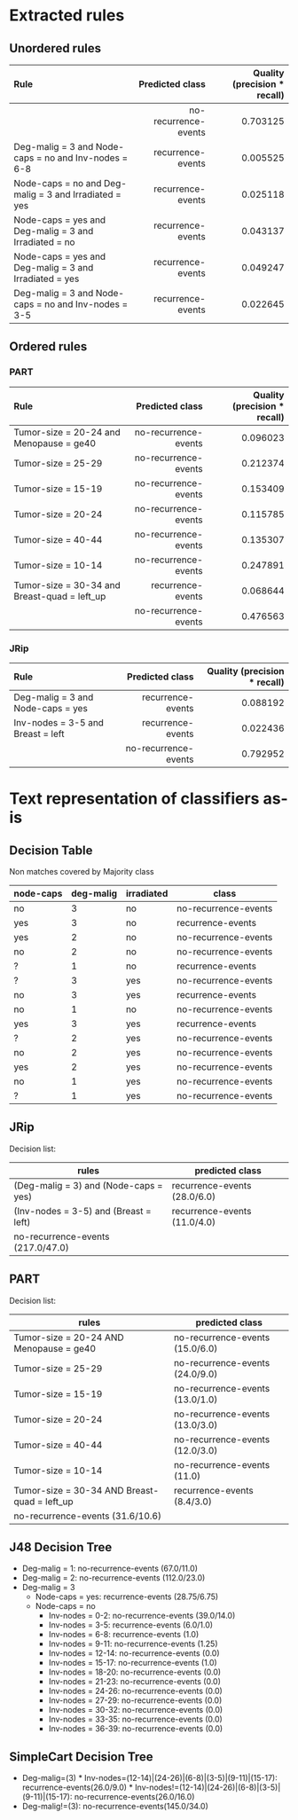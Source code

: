 # Extracted rules

## Unordered rules

| Rule | Predicted class | Quality (precision * recall) |
|:----|----:|----:|
|  | no-recurrence-events | 0.703125 |
| Deg-malig = 3 and Node-caps = no and Inv-nodes = 6-8 | recurrence-events | 0.005525 |
| Node-caps = no and Deg-malig = 3 and Irradiated = yes | recurrence-events | 0.025118 |
| Node-caps = yes and Deg-malig = 3 and Irradiated = no | recurrence-events | 0.043137 |
| Node-caps = yes and Deg-malig = 3 and Irradiated = yes | recurrence-events | 0.049247 |
| Deg-malig = 3 and Node-caps = no and Inv-nodes = 3-5 | recurrence-events | 0.022645 |

## Ordered rules

### PART

| Rule | Predicted class | Quality (precision * recall) |
|:----|----:|----:|
| Tumor-size = 20-24 and Menopause = ge40 | no-recurrence-events | 0.096023 |
| Tumor-size = 25-29 | no-recurrence-events | 0.212374 |
| Tumor-size = 15-19 | no-recurrence-events | 0.153409 |
| Tumor-size = 20-24 | no-recurrence-events | 0.115785 |
| Tumor-size = 40-44 | no-recurrence-events | 0.135307 |
| Tumor-size = 10-14 | no-recurrence-events | 0.247891 |
| Tumor-size = 30-34 and Breast-quad = left_up | recurrence-events | 0.068644 |
|  | no-recurrence-events | 0.476563 |


### JRip

| Rule | Predicted class | Quality (precision * recall) |
|:----|----:|----:|
| Deg-malig = 3 and Node-caps = yes | recurrence-events | 0.088192 |
| Inv-nodes = 3-5 and Breast = left | recurrence-events | 0.022436 |
|  | no-recurrence-events | 0.792952 |


# Text representation of classifiers as-is

## Decision Table

Non matches covered by Majority class

node-caps|deg-malig|irradiated|class
---|---|---|---
no|3|no|no-recurrence-events
yes|3|no|recurrence-events
yes|2|no|no-recurrence-events
no|2|no|no-recurrence-events
?|1|no|recurrence-events
?|3|yes|no-recurrence-events
no|3|yes|recurrence-events
no|1|no|no-recurrence-events
yes|3|yes|recurrence-events
?|2|yes|no-recurrence-events
no|2|yes|no-recurrence-events
yes|2|yes|no-recurrence-events
no|1|yes|no-recurrence-events
?|1|yes|no-recurrence-events

## JRip

Decision list:

rules | predicted class
---|---
(Deg-malig = 3) and (Node-caps = yes)|recurrence-events (28.0/6.0)
(Inv-nodes = 3-5) and (Breast = left)|recurrence-events (11.0/4.0)
|no-recurrence-events (217.0/47.0)


## PART

Decision list:

rules | predicted class
---|---
Tumor-size = 20-24 AND Menopause = ge40|no-recurrence-events (15.0/6.0)
Tumor-size = 25-29|no-recurrence-events (24.0/9.0)
Tumor-size = 15-19|no-recurrence-events (13.0/1.0)
Tumor-size = 20-24|no-recurrence-events (13.0/3.0)
Tumor-size = 40-44|no-recurrence-events (12.0/3.0)
Tumor-size = 10-14|no-recurrence-events (11.0)
Tumor-size = 30-34 AND Breast-quad = left_up|recurrence-events (8.4/3.0)
|no-recurrence-events (31.6/10.6)


## J48 Decision Tree

* Deg-malig = 1: no-recurrence-events (67.0/11.0)
* Deg-malig = 2: no-recurrence-events (112.0/23.0)
* Deg-malig = 3
	* Node-caps = yes: recurrence-events (28.75/6.75)
	* Node-caps = no
		* Inv-nodes = 0-2: no-recurrence-events (39.0/14.0)
		* Inv-nodes = 3-5: recurrence-events (6.0/1.0)
		* Inv-nodes = 6-8: recurrence-events (1.0)
		* Inv-nodes = 9-11: no-recurrence-events (1.25)
		* Inv-nodes = 12-14: no-recurrence-events (0.0)
		* Inv-nodes = 15-17: no-recurrence-events (1.0)
		* Inv-nodes = 18-20: no-recurrence-events (0.0)
		* Inv-nodes = 21-23: no-recurrence-events (0.0)
		* Inv-nodes = 24-26: no-recurrence-events (0.0)
		* Inv-nodes = 27-29: no-recurrence-events (0.0)
		* Inv-nodes = 30-32: no-recurrence-events (0.0)
		* Inv-nodes = 33-35: no-recurrence-events (0.0)
		* Inv-nodes = 36-39: no-recurrence-events (0.0)


## SimpleCart Decision Tree

* Deg-malig=(3)
						* Inv-nodes=(12-14)|(24-26)|(6-8)|(3-5)|(9-11)|(15-17): recurrence-events(26.0/9.0)
						* Inv-nodes!=(12-14)|(24-26)|(6-8)|(3-5)|(9-11)|(15-17): no-recurrence-events(26.0/16.0)
* Deg-malig!=(3): no-recurrence-events(145.0/34.0)


